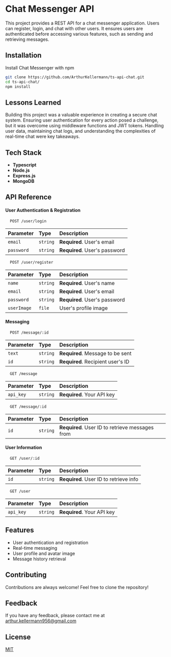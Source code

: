 # Chat Messenger API

This project provides a REST API for a chat messenger application. Users can register, login, and chat with other users. It ensures users are authenticated before accessing various features, such as sending and retrieving messages.

## Installation

Install Chat Messenger with npm

```bash
git clone https://github.com/ArthurKellermann/ts-api-chat.git
cd ts-api-chat/
npm install
```
    
## Lessons Learned

Building this project was a valuable experience in creating a secure chat system. Ensuring user authentication for every action posed a challenge, but it was overcome using middleware functions and JWT tokens. Handling user data, maintaining chat logs, and understanding the complexities of real-time chat were key takeaways.


## Tech Stack

- **Typescript**
- **Node.js**
- **Express.js**
- **MongoDB**
## API Reference

#### User Authentication & Registration

```http
  POST /user/login
```

| Parameter      | Type     | Description                       |
| :------------- | :------- | :-------------------------------- |
| `email`        | `string` | **Required**. User's email        |
| `password`     | `string` | **Required**. User's password     |

```http
  POST /user/register
```

| Parameter      | Type     | Description                       |
| :------------- | :------- | :-------------------------------- |
| `name`         | `string` | **Required**. User's name         |
| `email`        | `string` | **Required**. User's email        |
| `password`     | `string` | **Required**. User's password     |
| `userImage`    | `file`   | User's profile image              |

#### Messaging

```http
  POST /message/:id
```

| Parameter      | Type     | Description                             |
| :------------- | :------- | :-------------------------------------- |
| `text`         | `string` | **Required**. Message to be sent        |
| `id`           | `string` | **Required**. Recipient user's ID       |

```http
  GET /message
```

| Parameter      | Type     | Description                             |
| :------------- | :------- | :-------------------------------------- |
| `api_key`      | `string` | **Required**. Your API key              |

```http
  GET /message/:id
```

| Parameter      | Type     | Description                             |
| :------------- | :------- | :-------------------------------------- |
| `id`           | `string` | **Required**. User ID to retrieve messages from |

#### User Information

```http
  GET /user/:id
```

| Parameter      | Type     | Description                             |
| :------------- | :------- | :-------------------------------------- |
| `id`           | `string` | **Required**. User ID to retrieve info  |

```http
  GET /user
```

| Parameter      | Type     | Description                             |
| :------------- | :------- | :-------------------------------------- |
| `api_key`      | `string` | **Required**. Your API key              |

## Features

- User authentication and registration
- Real-time messaging
- User profile and avatar image
- Message history retrieval
  
## Contributing

Contributions are always welcome!  Feel free to clone the repository!


## Feedback

If you have any feedback, please contact me at arthur.kellermann956@gmail.com

## License

[MIT](https://choosealicense.com/licenses/mit/)

